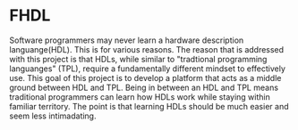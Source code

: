 # FHDL

Software programmers may never learn a hardware description languange(HDL). This is for various
reasons. The reason that is addressed with this project is that HDLs, while similar to "tradtional
programming languanges" (TPL), require a fundamentally different mindset to effectively use. This goal of this 
project is to develop a platform that acts as a middle ground between HDL and TPL. Being in between an
HDL and TPL means traditional programmers can learn how HDLs work while staying within familiar 
territory. The point is that learning HDLs should be much easier and seem less intimadating.


